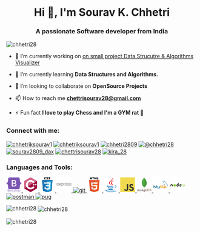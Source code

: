 <h1 align="center">Hi 👋, I'm Sourav K. Chhetri</h1>
<h3 align="center">A passionate Software developer from India</h3>

<p align="left"> <img src="https://komarev.com/ghpvc/?username=chhetri28&label=Profile%20views&color=0e75b6&style=flat" alt="chhetri28" /> </p>

- 🔭 I’m currently working on [on small project Data Strucutre & Algorithms Visualizer](https://github.com/chhetri28/JS_learning)

- 🌱 I’m currently learning **Data Structures and Algorithms.**

- 👯 I’m looking to collaborate on **OpenSource Projects**

- 📫 How to reach me **chettrisourav28@gmail.com**

- ⚡ Fun fact **I love to play Chess and I'm a GYM rat 💪**

<h3 align="left">Connect with me:</h3>
<p align="left">
<a href="https://codepen.io/chhetriksourav1" target="blank"><img align="center" src="https://raw.githubusercontent.com/rahuldkjain/github-profile-readme-generator/master/src/images/icons/Social/codepen.svg" alt="chhetriksourav1" height="30" width="40" /></a>
<a href="https://twitter.com/chhetriksourav1" target="blank"><img align="center" src="https://raw.githubusercontent.com/rahuldkjain/github-profile-readme-generator/master/src/images/icons/Social/twitter.svg" alt="chhetriksourav1" height="30" width="40" /></a>
<a href="https://linkedin.com/in/chhetri2809" target="blank"><img align="center" src="https://raw.githubusercontent.com/rahuldkjain/github-profile-readme-generator/master/src/images/icons/Social/linked-in-alt.svg" alt="chhetri2809" height="30" width="40" /></a>
<a href="https://hashnode.com/@chhetri28" target="blank"><img align="center" src="https://raw.githubusercontent.com/rahuldkjain/github-profile-readme-generator/master/src/images/icons/Social/hashnode.svg" alt="@chhetri28" height="30" width="40" /></a>
<a href="https://www.codechef.com/users/sourav2809_dax" target="blank"><img align="center" src="https://cdn.jsdelivr.net/npm/simple-icons@3.1.0/icons/codechef.svg" alt="sourav2809_dax" height="30" width="40" /></a>
<a href="https://www.leetcode.com/chettrisourav28" target="blank"><img align="center" src="https://raw.githubusercontent.com/rahuldkjain/github-profile-readme-generator/master/src/images/icons/Social/leet-code.svg" alt="chettrisourav28" height="30" width="40" /></a>
<a href="https://auth.geeksforgeeks.org/user/kira_28" target="blank"><img align="center" src="https://raw.githubusercontent.com/rahuldkjain/github-profile-readme-generator/master/src/images/icons/Social/geeks-for-geeks.svg" alt="kira_28" height="30" width="40" /></a>
</p>

<h3 align="left">Languages and Tools:</h3>
<p align="left"> <a href="https://getbootstrap.com" target="_blank" rel="noreferrer"> <img src="https://raw.githubusercontent.com/devicons/devicon/master/icons/bootstrap/bootstrap-plain-wordmark.svg" alt="bootstrap" width="40" height="40"/> </a> <a href="https://www.w3schools.com/cpp/" target="_blank" rel="noreferrer"> <img src="https://raw.githubusercontent.com/devicons/devicon/master/icons/cplusplus/cplusplus-original.svg" alt="cplusplus" width="40" height="40"/> </a> <a href="https://www.w3schools.com/css/" target="_blank" rel="noreferrer"> <img src="https://raw.githubusercontent.com/devicons/devicon/master/icons/css3/css3-original-wordmark.svg" alt="css3" width="40" height="40"/> </a> <a href="https://expressjs.com" target="_blank" rel="noreferrer"> <img src="https://raw.githubusercontent.com/devicons/devicon/master/icons/express/express-original-wordmark.svg" alt="express" width="40" height="40"/> </a> <a href="https://git-scm.com/" target="_blank" rel="noreferrer"> <img src="https://www.vectorlogo.zone/logos/git-scm/git-scm-icon.svg" alt="git" width="40" height="40"/> </a> <a href="https://www.w3.org/html/" target="_blank" rel="noreferrer"> <img src="https://raw.githubusercontent.com/devicons/devicon/master/icons/html5/html5-original-wordmark.svg" alt="html5" width="40" height="40"/> </a> <a href="https://www.java.com" target="_blank" rel="noreferrer"> <img src="https://raw.githubusercontent.com/devicons/devicon/master/icons/java/java-original.svg" alt="java" width="40" height="40"/> </a> <a href="https://developer.mozilla.org/en-US/docs/Web/JavaScript" target="_blank" rel="noreferrer"> <img src="https://raw.githubusercontent.com/devicons/devicon/master/icons/javascript/javascript-original.svg" alt="javascript" width="40" height="40"/> </a> <a href="https://www.mongodb.com/" target="_blank" rel="noreferrer"> <img src="https://raw.githubusercontent.com/devicons/devicon/master/icons/mongodb/mongodb-original-wordmark.svg" alt="mongodb" width="40" height="40"/> </a> <a href="https://www.mysql.com/" target="_blank" rel="noreferrer"> <img src="https://raw.githubusercontent.com/devicons/devicon/master/icons/mysql/mysql-original-wordmark.svg" alt="mysql" width="40" height="40"/> </a> <a href="https://nodejs.org" target="_blank" rel="noreferrer"> <img src="https://raw.githubusercontent.com/devicons/devicon/master/icons/nodejs/nodejs-original-wordmark.svg" alt="nodejs" width="40" height="40"/> </a> <a href="https://postman.com" target="_blank" rel="noreferrer"> <img src="https://www.vectorlogo.zone/logos/getpostman/getpostman-icon.svg" alt="postman" width="40" height="40"/> </a> <a href="https://pugjs.org" target="_blank" rel="noreferrer"> <img src="https://cdn.worldvectorlogo.com/logos/pug.svg" alt="pug" width="40" height="40"/> </a> </p>

<p><img align="left" src="https://github-readme-stats.vercel.app/api/top-langs?username=chhetri28&show_icons=true&locale=en&layout=compact" alt="chhetri28" /></p>

<p>&nbsp;<img align="center" src="https://github-readme-stats.vercel.app/api?username=chhetri28&show_icons=true&locale=en" alt="chhetri28" /></p>

<p><img align="center" src="https://github-readme-streak-stats.herokuapp.com/?user=chhetri28&" alt="chhetri28" /></p>


